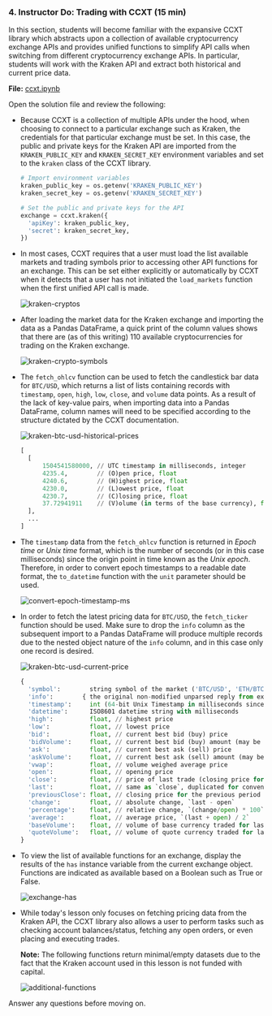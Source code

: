 ### 4. Instructor Do: Trading with CCXT (15 min)

In this section, students will become familiar with the expansive CCXT library which abstracts upon a collection of available cryptocurrency exchange APIs and provides unified functions to simplify API calls when switching from different cryptocurrency exchange APIs. In particular, students will work with the Kraken API and extract both historical and current price data.

**File:** [ccxt.ipynb](Activities/03-Ins_Going_Live/Solved/ccxt.ipynb)

Open the solution file and review the following:

* Because CCXT is a collection of multiple APIs under the hood, when choosing to connect to a particular exchange such as Kraken, the credentials for that particular exchange must be set. In this case, the public and private keys for the Kraken API are imported from the `KRAKEN_PUBLIC_KEY` and `KRAKEN_SECRET_KEY` environment variables and set to the `kraken` class of the CCXT library.

  ```python
  # Import environment variables
  kraken_public_key = os.getenv('KRAKEN_PUBLIC_KEY')
  kraken_secret_key = os.getenv('KRAKEN_SECRET_KEY')
  ```

  ```python
  # Set the public and private keys for the API
  exchange = ccxt.kraken({
    'apiKey': kraken_public_key,
    'secret': kraken_secret_key,
  })
  ```

* In most cases, CCXT requires that a user must load the list available markets and trading symbols prior to accessing other API functions for an exchange. This can be set either explicitly or automatically by CCXT when it detects that a user has not initiated the `load_markets` function when the first unified API call is made.

  ![kraken-cryptos](Images/kraken-cryptos.png)

* After loading the market data for the Kraken exchange and importing the data as a Pandas DataFrame, a quick print of the column values shows that there are (as of this writing) 110 available cryptocurrencies for trading on the Kraken exchange.

  ![kraken-crypto-symbols](Images/kraken-crypto-symbols.png)

* The `fetch_ohlcv` function can be used to fetch the candlestick bar data for `BTC/USD`, which returns a list of lists containing records with `timestamp`, `open`, `high`, `low`, `close`, and `volume` data points. As a result of the lack of key-value pairs, when importing data into a Pandas DataFrame, column names will need to be specified according to the structure dictated by the CCXT documentation.

  ![kraken-btc-usd-historical-prices](Images/kraken-btc-usd-historical-prices.png)

  ```python
  [
    [
        1504541580000, // UTC timestamp in milliseconds, integer
        4235.4,        // (O)pen price, float
        4240.6,        // (H)ighest price, float
        4230.0,        // (L)owest price, float
        4230.7,        // (C)losing price, float
        37.72941911    // (V)olume (in terms of the base currency), float
    ],
    ...
  ]
  ```

* The `timestamp` data from the `fetch_ohlcv` function is returned in *Epoch time* or *Unix time* format, which is the number of seconds (or in this case milliseconds) since the origin point in time known as the *Unix epoch*. Therefore, in order to convert epoch timestamps to a readable date format, the `to_datetime` function with the `unit` parameter should be used.

  ![convert-epoch-timestamp-ms](Images/convert-epoch-timestamp-ms.png)

* In order to fetch the latest pricing data for `BTC/USD`, the `fetch_ticker` function should be used. Make sure to drop the `info` column as the subsequent import to a Pandas DataFrame will produce multiple records due to the nested object nature of the `info` column, and in this case only one record is desired.

  ![kraken-btc-usd-current-price](Images/kraken-btc-usd-current-price.png)

  ```python
  {
    'symbol':        string symbol of the market ('BTC/USD', 'ETH/BTC', ...)
    'info':        { the original non-modified unparsed reply from exchange API },
    'timestamp':     int (64-bit Unix Timestamp in milliseconds since Epoch 1 Jan 1970)
    'datetime':      ISO8601 datetime string with milliseconds
    'high':          float, // highest price
    'low':           float, // lowest price
    'bid':           float, // current best bid (buy) price
    'bidVolume':     float, // current best bid (buy) amount (may be missing or undefined)
    'ask':           float, // current best ask (sell) price
    'askVolume':     float, // current best ask (sell) amount (may be missing or undefined)
    'vwap':          float, // volume weighed average price
    'open':          float, // opening price
    'close':         float, // price of last trade (closing price for current period)
    'last':          float, // same as `close`, duplicated for convenience
    'previousClose': float, // closing price for the previous period
    'change':        float, // absolute change, `last - open`
    'percentage':    float, // relative change, `(change/open) * 100`
    'average':       float, // average price, `(last + open) / 2`
    'baseVolume':    float, // volume of base currency traded for last 24 hours
    'quoteVolume':   float, // volume of quote currency traded for last 24 hours
  }
  ```

* To view the list of available functions for an exchange, display the results of the `has` instance variable from the current exchange object. Functions are indicated as available based on a Boolean such as True or False.

  ![exchange-has](Images/exchange-has.png)

* While today's lesson only focuses on fetching pricing data from the Kraken API, the CCXT library also allows a user to perform tasks such as checking account balances/status, fetching any open orders, or even placing and executing trades.

  **Note:** The following functions return minimal/empty datasets due to the fact that the Kraken account used in this lesson is not funded with capital.

  ![additional-functions](Images/additional-functions.png)

Answer any questions before moving on.
